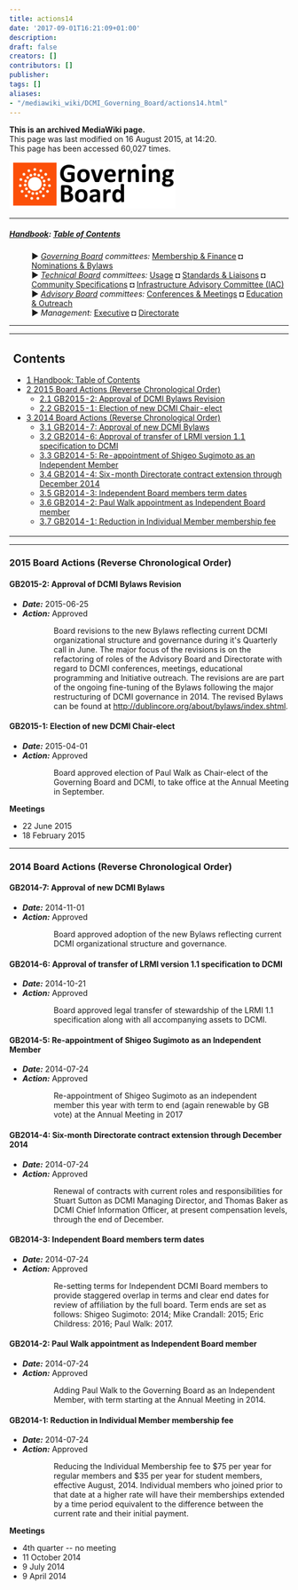 ```yaml
---
title: actions14
date: '2017-09-01T16:21:09+01:00'
description: 
draft: false
creators: []
contributors: []
publisher: 
tags: []
aliases:
- "/mediawiki_wiki/DCMI_Governing_Board/actions14.html"
---
```


 **This is an archived MediaWiki page.**  
This page was last modified on 16 August 2015, at 14:20.  
This page has been accessed 60,027 times.

[<img alt="Governing Board logo" src="/mediawiki_wiki/images/GB_logo.png" width="300" height="86">](/mediawiki_wiki/images/GB_logo.png)

* * *

##### [Handbook](/mediawiki_wiki/DCMI_Handbook "DCMI Handbook"): [Table of Contents](DCMI_Handbook) 
<dl>
<dd> ► <i><a href="/mediawiki_wiki/DCMI_Governing_Board.md" title="DCMI Governing Board">Governing Board</a> committees:</i> <a href="/mediawiki_wiki/DCMI_Governing_Board/finance.md" title="DCMI Governing Board/finance">Membership &amp; Finance</a> ◘ <a href="/mediawiki_wiki/DCMI_Governing_Board/nominations.md" title="DCMI Governing Board/nominations">Nominations &amp; Bylaws</a> 
</dd>
<dd> ► <i><a href="/mediawiki_wiki/DCMI_Technical_Board.md" title="DCMI Technical Board">Technical Board</a> committees:</i> <a href="/mediawiki_wiki/DCMI_Technical_Board/usage.md" title="DCMI Technical Board/usage">Usage</a> ◘ <a href="/mediawiki_wiki/DCMI_Technical_Board/standards.md" title="DCMI Technical Board/standards">Standards &amp; Liaisons</a> ◘ <a href="/mediawiki_wiki/DCMI_Technical_Board/specifications.md" title="DCMI Technical Board/specifications">Community Specifications</a> ◘ <a href="/mediawiki_wiki/DCMI_Technical_Board/infrastructure.md" title="DCMI Technical Board/infrastructure">Infrastructure Advisory Committee (IAC)</a>
</dd>
<dd> ► <i><a href="/mediawiki_wiki/DCMI_Advisory_Board.md" title="DCMI Advisory Board">Advisory Board</a> committees:</i> <a href="/mediawiki_wiki/DCMI_Advisory_Board/meetings.md" title="DCMI Advisory Board/meetings">Conferences &amp; Meetings</a> ◘ <a href="/mediawiki_wiki/DCMI_Advisory_Board/documentation.md" title="DCMI Advisory Board/documentation">Education &amp; Outreach</a>
</dd>
<dd> ► <i>Management:</i> <a href="/mediawiki_wiki/Exec_Committee.md" title="Exec Committee">Executive</a> ◘ <a href="/mediawiki_wiki/Exec_Committee/directorate.md" title="Exec Committee/directorate">Directorate</a>
</dd>
</dl>

* * *

<table id="toc" class="toc">
  <tr>
    <td>
      <div id="toctitle">
        <h2>Contents</h2>
      </div>
      <ul>
        <li class="toclevel-1"><a href="#Handbook:_Table_of_Contents"><span class="tocnumber">1</span> <span class="toctext">Handbook: Table of Contents</span></a></li>
        <li class="toclevel-1 tocsection-1">
          <a href="#2015_Board_Actions_.28Reverse_Chronological_Order.29"><span class="tocnumber">2</span> <span class="toctext">2015 Board Actions (Reverse Chronological Order)</span></a>
          <ul>
            <li class="toclevel-2 tocsection-2"><a href="#GB2015-2:_Approval_of_DCMI_Bylaws_Revision"><span class="tocnumber">2.1</span> <span class="toctext">GB2015-2: Approval of DCMI Bylaws Revision</span></a></li>
            <li class="toclevel-2 tocsection-3"><a href="#GB2015-1:_Election_of_new_DCMI_Chair-elect"><span class="tocnumber">2.2</span> <span class="toctext">GB2015-1: Election of new DCMI Chair-elect</span></a></li>
          </ul>
        </li>
        <li class="toclevel-1 tocsection-4">
          <a href="#2014_Board_Actions_.28Reverse_Chronological_Order.29"><span class="tocnumber">3</span> <span class="toctext">2014 Board Actions (Reverse Chronological Order)</span></a>
          <ul>
            <li class="toclevel-2 tocsection-5"><a href="#GB2014-7:_Approval_of_new_DCMI_Bylaws"><span class="tocnumber">3.1</span> <span class="toctext">GB2014-7: Approval of new DCMI Bylaws</span></a></li>
            <li class="toclevel-2 tocsection-6"><a href="#GB2014-6:_Approval_of_transfer_of_LRMI_version_1.1_specification_to_DCMI"><span class="tocnumber">3.2</span> <span class="toctext">GB2014-6: Approval of transfer of LRMI version 1.1 specification to DCMI</span></a></li>
            <li class="toclevel-2 tocsection-7"><a href="#GB2014-5:_Re-appointment_of_Shigeo_Sugimoto_as_an_Independent_Member"><span class="tocnumber">3.3</span> <span class="toctext">GB2014-5: Re-appointment of Shigeo Sugimoto as an Independent Member</span></a></li>
            <li class="toclevel-2 tocsection-8"><a href="#GB2014-4:_Six-month_Directorate_contract_extension_through_December_2014"><span class="tocnumber">3.4</span> <span class="toctext">GB2014-4: Six-month Directorate contract extension through December 2014</span></a></li>
            <li class="toclevel-2 tocsection-9"><a href="#GB2014-3:_Independent_Board_members_term_dates"><span class="tocnumber">3.5</span> <span class="toctext">GB2014-3: Independent Board members term dates</span></a></li>
            <li class="toclevel-2 tocsection-10"><a href="#GB2014-2:_Paul_Walk_appointment_as_Independent_Board_member"><span class="tocnumber">3.6</span> <span class="toctext">GB2014-2: Paul Walk appointment as Independent Board member</span></a></li>
            <li class="toclevel-2 tocsection-11"><a href="#GB2014-1:_Reduction_in_Individual_Member_membership_fee"><span class="tocnumber">3.7</span> <span class="toctext">GB2014-1: Reduction in Individual Member membership fee</span></a></li>
          </ul>
        </li>
      </ul>
    </td>
  </tr>
</table>


* * *

### 2015 Board Actions (Reverse Chronological Order) 

#### GB2015-2: Approval of DCMI Bylaws Revision 

- ***Date:*** 2015-06-25
- ***Action:*** Approved
<dl><dd>
<dl><dd> Board revisions to the new Bylaws reflecting current DCMI organizational structure and governance during it's Quarterly call in June. The major focus of the revisions is on the refactoring of roles of the Advisory Board and Directorate with regard to DCMI conferences, meetings, educational programming and Initiative outreach. The revisions are are part of the ongoing fine-tuning of the Bylaws following the major restructuring of DCMI governance in 2014. The revised Bylaws can be found at <a href="http://dublincore.org/about/bylaws/index.shtml" class="external free" rel="nofollow">http://dublincore.org/about/bylaws/index.shtml</a>.
</dd></dl>

</dd></dl>

#### GB2015-1: Election of new DCMI Chair-elect 

- ***Date:*** 2015-04-01
- ***Action:*** Approved
<dl><dd>
<dl><dd> Board approved election of Paul Walk as Chair-elect of the Governing Board and DCMI, to take office at the Annual Meeting in September.
</dd></dl>

</dd></dl>


**Meetings**

- 22 June 2015
- 18 February 2015

* * *

### 2014 Board Actions (Reverse Chronological Order) 

#### GB2014-7: Approval of new DCMI Bylaws 

- ***Date:*** 2014-11-01
- ***Action:*** Approved
<dl><dd>
<dl><dd> Board approved adoption of the new Bylaws reflecting current DCMI organizational structure and governance.
</dd></dl>

</dd></dl>

#### GB2014-6: Approval of transfer of LRMI version 1.1 specification to DCMI 

- ***Date:*** 2014-10-21
- ***Action:*** Approved
<dl><dd>
<dl><dd> Board approved legal transfer of stewardship of the LRMI 1.1 specification along with all accompanying assets to DCMI.
</dd></dl>

</dd></dl>

#### GB2014-5: Re-appointment of Shigeo Sugimoto as an Independent Member 

- ***Date:*** 2014-07-24
- ***Action:*** Approved
<dl><dd>
<dl><dd> Re-appointment of Shigeo Sugimoto as an independent member this year with term to end (again renewable by GB vote) at the Annual Meeting in 2017
</dd></dl>

</dd></dl>

#### GB2014-4: Six-month Directorate contract extension through December 2014 

- ***Date:*** 2014-07-24
- ***Action:*** Approved
<dl><dd>
<dl><dd> Renewal of contracts with current roles and responsibilities for Stuart Sutton as DCMI Managing Director, and Thomas Baker as DCMI Chief Information Officer, at present compensation levels, through the end of December.
</dd></dl>

</dd></dl>

#### GB2014-3: Independent Board members term dates 

- ***Date:*** 2014-07-24
- ***Action:*** Approved
<dl><dd>
<dl><dd> Re-setting terms for Independent DCMI Board members to provide staggered overlap in terms and clear end dates for review of affiliation by the full board. Term ends are set as follows: Shigeo Sugimoto: 2014; Mike Crandall: 2015; Eric Childress: 2016; Paul Walk: 2017.
</dd></dl>

</dd></dl>

#### GB2014-2: Paul Walk appointment as Independent Board member

- ***Date:*** 2014-07-24
- ***Action:*** Approved
<dl><dd>
<dl><dd> Adding Paul Walk to the Governing Board as an Independent Member, with term starting at the Annual Meeting in 2014.
</dd></dl>

</dd></dl>

#### GB2014-1: Reduction in Individual Member membership fee 

- ***Date:*** 2014-07-24
- ***Action:*** Approved
<dl><dd>
<dl><dd> Reducing the Individual Membership fee to $75 per year for regular members and $35 per year for student members, effective August, 2014. Individual members who joined prior to that date at a higher rate will have their memberships extended by a time period equivalent to the difference between the current rate and their initial payment.
</dd></dl>

</dd></dl>


**Meetings**

- 4th quarter -- no meeting
- 11 October 2014
- 9 July 2014
- 9 April 2014

